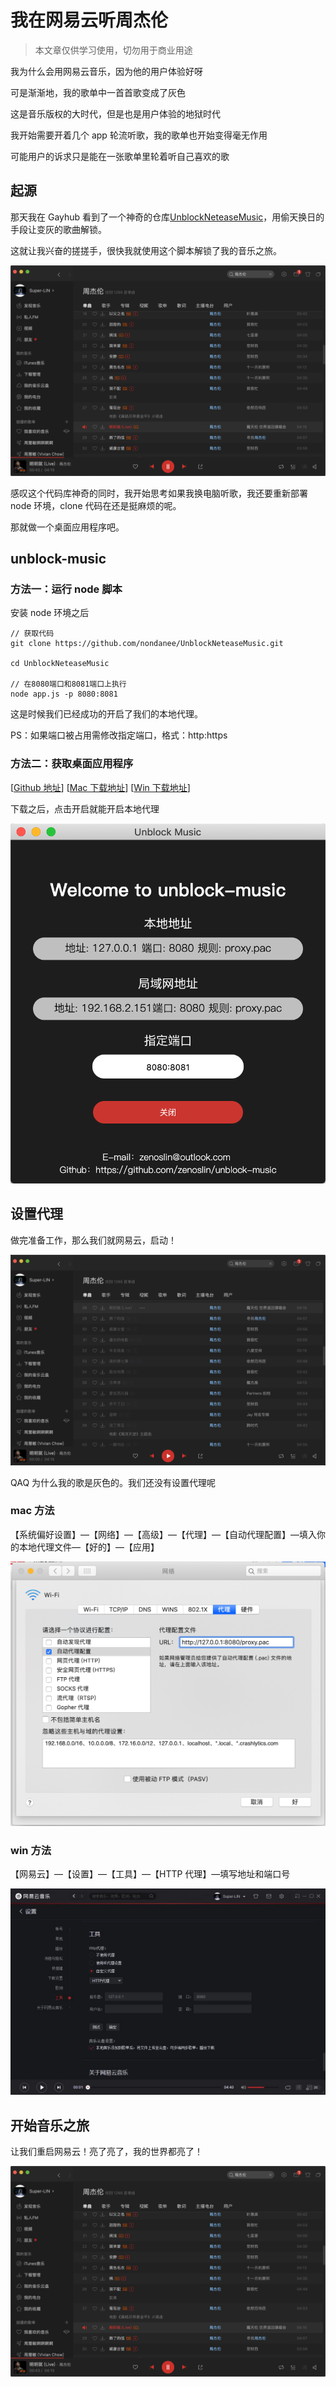 # 我在网易云听周杰伦

> 本文章仅供学习使用，切勿用于商业用途

我为什么会用网易云音乐，因为他的用户体验好呀

可是渐渐地，我的歌单中一首首歌变成了灰色

这是音乐版权的大时代，但是也是用户体验的地狱时代

我开始需要开着几个 app 轮流听歌，我的歌单也开始变得毫无作用

可能用户的诉求只是能在一张歌单里轮着听自己喜欢的歌

## 起源

那天我在 Gayhub 看到了一个神奇的仓库[UnblockNeteaseMusic](https://github.com/nondanee/UnblockNeteaseMusic)，用偷天换日的手段让变灰的歌曲解锁。

这就让我兴奋的搓搓手，很快我就使用这个脚本解锁了我的音乐之旅。

![unblock_1](./unblock_1.png)

感叹这个代码库神奇的同时，我开始思考如果我换电脑听歌，我还要重新部署 node 环境，clone 代码在还是挺麻烦的呢。

那就做一个桌面应用程序吧。

## unblock-music

### 方法一：运行 node 脚本

安装 node 环境之后

```shell
// 获取代码
git clone https://github.com/nondanee/UnblockNeteaseMusic.git

cd UnblockNeteaseMusic

// 在8080端口和8081端口上执行
node app.js -p 8080:8081
```

这是时候我们已经成功的开启了我们的本地代理。

PS：如果端口被占用需修改指定端口，格式：http:https

### 方法二：获取桌面应用程序

[[Github 地址](https://github.com/zenoslin/unblock-music/)]
[[Mac 下载地址](https://www.zenoslin.top/tools/unblock-music-macOS.zip)]
[[Win 下载地址](https://www.zenoslin.top/tools/unblock-music-window.zip)]

下载之后，点击开启就能开启本地代理

![unblock_2](./unblock_2.png)

## 设置代理

做完准备工作，那么我们就网易云，启动！

![unblock_5](./unblock_5.png)

QAQ 为什么我的歌是灰色的。我们还没有设置代理呢

### mac 方法

【系统偏好设置】—【网络】—【高级】—【代理】—【自动代理配置】—填入你的本地代理文件—【好的】—【应用】

![unblock_3](./unblock_3.png)

### win 方法

【网易云】—【设置】—【工具】—【HTTP 代理】—填写地址和端口号

![unblock_4](./unblock_4.png)

## 开始音乐之旅

让我们重启网易云！亮了亮了，我的世界都亮了！

![unblock_1](./unblock_1.png)
